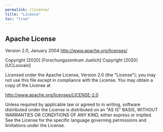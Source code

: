 ```yaml
---
permalink: /licence/
title: "Licence"
toc: "true"
---
```


## Apache License

Version 2.0, January 2004
http://www.apache.org/licenses/

Copyright [2020] [Forschungszentrum Juelich]
Copyright [2020] [UCLouvain]

Licensed under the Apache License, Version 2.0 (the "License"); you may not use this file except in compliance with the License. You may obtain a copy of the License at

http://www.apache.org/licenses/LICENSE-2.0

Unless required by applicable law or agreed to in writing, software distributed under the License is distributed on an "AS IS" BASIS, WITHOUT WARRANTIES OR CONDITIONS OF ANY KIND, either express or implied. See the License for the specific language governing permissions and limitations under the License.
